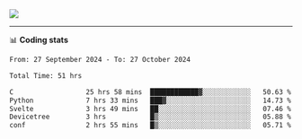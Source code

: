 <picture>
  <source
  srcset="https://github-readme-stats.vercel.app/api?username=sant0s12&show_icons=true&theme=dark"
  media="(prefers-color-scheme: dark)"
  />
  <source
  srcset="https://github-readme-stats.vercel.app/api?username=sant0s12&show_icons=true"
  media="(prefers-color-scheme: light)"
  />
  <img src="https://github-readme-stats.vercel.app/api?username=sant0s12&show_icons=true" />
</picture>

---

📊 **Coding stats**

<!--START_SECTION:waka-->

```txt
From: 27 September 2024 - To: 27 October 2024

Total Time: 51 hrs

C                  25 hrs 58 mins  ████████████▓░░░░░░░░░░░░   50.63 %
Python             7 hrs 33 mins   ███▓░░░░░░░░░░░░░░░░░░░░░   14.73 %
Svelte             3 hrs 49 mins   ██░░░░░░░░░░░░░░░░░░░░░░░   07.46 %
Devicetree         3 hrs           █▒░░░░░░░░░░░░░░░░░░░░░░░   05.88 %
conf               2 hrs 55 mins   █▒░░░░░░░░░░░░░░░░░░░░░░░   05.71 %
```

<!--END_SECTION:waka-->
